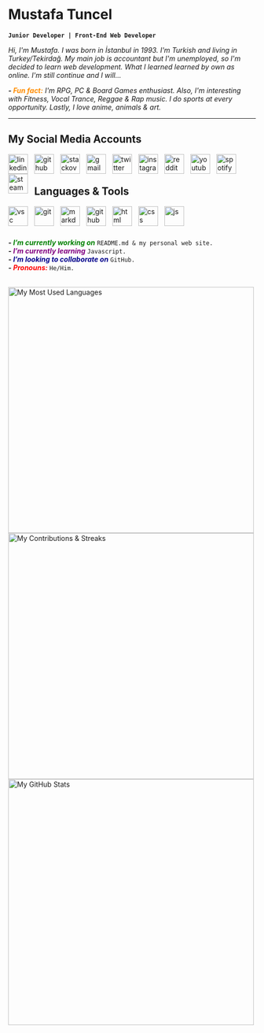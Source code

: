 <h1>Mustafa Tuncel</h1>

**``Junior Developer | Front-End Web Developer``**

*Hi, I'm Mustafa. I was born in İstanbul in 1993. I'm Turkish and living in Turkey/Tekirdağ. My main job is accountant but I'm unemployed, so I'm decided to learn web development. What I learned learned by own as online. I'm still continue and I will...*

***- <font color="darkorange">Fun fact:*** </font> <i>I'm RPG, PC & Board Games enthusiast. Also, I'm interesting with Fitness, Vocal Trance, Reggae & Rap music. I do sports at every opportunity. Lastly, I love anime, animals & art.</i>

<hr>


<h2>My Social Media Accounts</h2>

<a href="https://www.linkedin.com/in/mustafatuncel93/" target="_blank" rel="noopener noreferrer nofollow">
<img align="left" width="40px" alt="linkedin" title="Linked In" style="padding-right:10px;" src="https://www.vectorlogo.zone/logos/linkedin/linkedin-tile.svg"></img></a>

<a href="https://github.com/MustafaTuncel" target="_blank" rel="noopener noreferrer nofollow">
<img align="left" width="40px" alt="github" title="GitHub" style="padding-right:10px;" src="https://cdn.jsdelivr.net/gh/devicons/devicon/icons/github/github-original.svg"></img></a>

<a href="https://stackoverflow.com/users/20082069/" target="_blank" rel="noopener noreferrer nofollow">
<img align="left" width="40px" alt="stackoverflow" title="Stack Overflow" style="padding-right:10px;" src="https://www.vectorlogo.zone/logos/stackoverflow/stackoverflow-icon.svg"></img></a>

<a href="mailto:mustafatuncel.1993@gmail.com" target="_blank" rel="noopener noreferrer nofollow">
<img align="left" width="40px" alt="gmail" title="Gmail" style="padding-right:10px;" src="https://www.vectorlogo.zone/logos/gmail/gmail-icon.svg"></img></a>

<a href="https://twitter.com/MustafaTuncel93/" target="_blank" rel="noopener noreferrer nofollow">
<img align="left" width="40px" alt="twitter" title="Twitter" style="padding-right:10px;" src="https://cdn.jsdelivr.net/gh/devicons/devicon/icons/twitter/twitter-original.svg"></img></a>

<a href="https://www.instagram.com/tncl.mustafa/" target="_blank" rel="noopener noreferrer nofollow">
<img align="left" width="40px" alt="instagram" title="Instagram" style="padding-right:10px;" src="https://www.vectorlogo.zone/logos/instagram/instagram-icon.svg"></img></a>

<a href="https://www.reddit.com/user/SofiaPavlovena/" target="_blank" rel="noopener noreferrer nofollow">
<img align="left" width="40px" alt="reddit" title="Reddit" style="padding-right:10px;" src="https://www.vectorlogo.zone/logos/reddit/reddit-icon.svg"></img></a>

<a href="https://www.youtube.com/channel/UCscVDGKFKT4T1kX3F27ieZw" target="_blank" rel="noopener noreferrer nofollow">
<img align="left" width="40px" alt="youtube" title="Youtube" style="padding-right:10px;" src="https://www.vectorlogo.zone/logos/youtube/youtube-icon.svg"></img></a>

<a href="https://open.spotify.com/user/sofiapavlovena" target="_blank" rel="noopener noreferrer nofollow">
<img align="left" width="40px" alt="spotify" title="Spotify" style="padding-right:10px;" src="https://www.vectorlogo.zone/logos/spotify/spotify-icon.svg"></img></a>

<a href="https://steamcommunity.com/id/SofiaPavlovena/" target="_blank" rel="noopener noreferrer nofollow">
<img align="left" width="40px" alt="steam" title="Steam" style="padding-right:10px;" src="https://www.vectorlogo.zone/logos/steampowered/steampowered-icon.svg"></img></a><br><br>


<h2>Languages & Tools</h2>

<a href="https://code.visualstudio.com" target="_blank" rel="noopener noreferrer nofollow">
<img align="left" width="40px" alt="vsc" title="Visual Studio Code" style="padding-right:10px;" src="https://cdn.jsdelivr.net/gh/devicons/devicon/icons/visualstudio/visualstudio-plain.svg"/>

<a href="https://git-scm.com/" target="_blank" rel="noopener noreferrer nofollow">
<img align="left" width="40px" alt="git" title="Git" style="padding-right:10px;" src="https://cdn.jsdelivr.net/gh/devicons/devicon/icons/git/git-original.svg"/></a>

<a href="https://www.markdownguide.org/" target="_blank" rel="noopener noreferrer nofollow">
<img align="left" width="40px" alt="markdown" title="Markdown" style="padding-right:10px;" src="https://cdn.jsdelivr.net/gh/devicons/devicon/icons/markdown/markdown-original.svg"/></a>

<a href="https://github.com" target="_blank" rel="noopener noreferrer nofollow">
<img align="left" width="40px" alt="github" title="GitHub"  style="padding-right:10px;" src="https://cdn.jsdelivr.net/gh/devicons/devicon/icons/github/github-original.svg"/></a>

<a href="https://html.com/" target="_blank" rel="noopener noreferrer nofollow">
<img align="left" width="40px" alt="html" title="HTML" style="padding-right:10px;" src="https://cdn.jsdelivr.net/gh/devicons/devicon/icons/html5/html5-original.svg"/></a>

<a href="https://www.w3.org/Style/CSS/Overview.en.html" target="_blank" rel="noopener noreferrer nofollow">
<img align="left" width="40px" alt="css" title="CSS" style="padding-right:10px;" src="https://cdn.jsdelivr.net/gh/devicons/devicon/icons/css3/css3-original.svg"/></a>

<a href="https://www.javascript.com/" target="_blank" rel="noopener noreferrer nofollow">
<img align="left" width="40px" alt="js" title="JS" style="padding-right:10px;" src="https://cdn.jsdelivr.net/gh/devicons/devicon/icons/javascript/javascript-original.svg"/></a><br><br><br>


***- <font color="green">I’m currently working on*** </font> `README.md & my personal web site.`<br>
***- <font color="purple">I’m currently learning*** </font> `Javascript.`<br>
***- <font color="darkblue">I’m looking to collaborate on*** </font> `GitHub.`<br>
***- <font color="red">Pronouns:*** </font> `He/Him.`<br><br>


<img width="500px" src="https://github-readme-stats.vercel.app/api/top-langs/?username=MustafaTuncel&theme=default&layout=compact" alt="My Most Used Languages">
<br>
<img width="500px" src="https://github-readme-streak-stats.herokuapp.com?user=mustafatuncel&theme=ayu-light&hide_border=false&date_format=M%20j%5B%2C%20Y%5D" alt="My Contributions & Streaks">
<br>
<img width="500px" src="https://github-readme-stats.vercel.app/api?username=MustafaTuncel&theme=default" alt="My GitHub Stats">


<!--
**MustafaTuncel/MustafaTuncel** is a ✨ _special_ ✨ repository because its `README.md` (this file) appears on your GitHub profile.

Here are some ideas to get you started:

- 🔭 I’m currently working on ...
- 🌱 I’m currently learning ...
- 👯 I’m looking to collaborate on ...
- 🤔 I’m looking for help with ...
- 💬 Ask me about ...
- 📫 How to reach me: ...
- 😄 Pronouns: ...
- ⚡ Fun fact: ...
-->


[linkedin]: https://www.linkedin.com/in/mustafatuncel93/
[github]: https://github.com/MustafaTuncel
[stackoverflow]: https://stackoverflow.com/users/20082069/
[twitter]: https://twitter.com/MustafaTuncel93/
[youtube]: https://www.youtube.com/channel/UCscVDGKFKT4T1kX3F27ieZw
[instagram]: https://www.instagram.com/tncl.mustafa/
[reddit]: https://www.reddit.com/user/SofiaPavlovena/
[gmail]: mailto:mustafatuncel.1993@gmail.com

[git]: https://git-scm.com/
[markdown]: https://www.markdownguide.org/
[html]: https://html.com/
[css]: https://www.w3.org/Style/CSS/Overview.en.html
[js]: https://www.javascript.com/